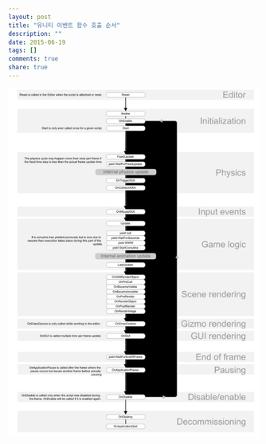 ```yaml
---
layout: post
title: "유니티 이벤트 함수 호출 순서"
description: ""
date: 2015-06-19
tags: []
comments: true
share: true
---
```


  

![](/assets/images/posts/13/261D1B3E5582EC57229E92.PNG)

  

